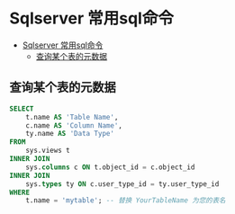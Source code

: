# Sqlserver 常用sql命令

<!-- @import "[TOC]" {cmd="toc" depthFrom=1 depthTo=6 orderedList=false} -->

<!-- code_chunk_output -->

- [Sqlserver 常用sql命令](#sqlserver-常用sql命令)
  - [查询某个表的元数据](#查询某个表的元数据)

<!-- /code_chunk_output -->


## 查询某个表的元数据

```sql
SELECT 
    t.name AS 'Table Name', 
    c.name AS 'Column Name', 
    ty.name AS 'Data Type'
FROM 
    sys.views t
INNER JOIN 
    sys.columns c ON t.object_id = c.object_id
INNER JOIN 
    sys.types ty ON c.user_type_id = ty.user_type_id
WHERE 
    t.name = 'mytable'; -- 替换 YourTableName 为您的表名
```